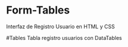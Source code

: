 # Form-Tables
Interfaz de Registro Usuario en HTML y CSS

#Tables
Tabla registro usuarios con DataTables
